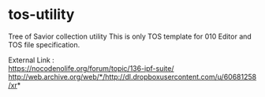# tos-utility
Tree of Savior collection utility
This is only TOS template for 010 Editor and TOS file specification.



External Link : 
<br>
https://nocodenolife.org/forum/topic/136-ipf-suite/
<br>
http://web.archive.org/web/*/http://dl.dropboxusercontent.com/u/60681258/xr*

